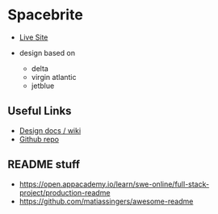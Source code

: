 # Spacebrite
- [Live Site](http://spacebrite-demo.herokuapp.com/)

- design based on
    - delta
    - virgin atlantic
    - jetblue


## Useful Links
- [Design docs / wiki](https://github.com/johnenriquez/spacebrite/wiki)
- [Github repo](https://github.com/johnenriquez/spacebrite)

## README stuff
- https://open.appacademy.io/learn/swe-online/full-stack-project/production-readme
- https://github.com/matiassingers/awesome-readme
